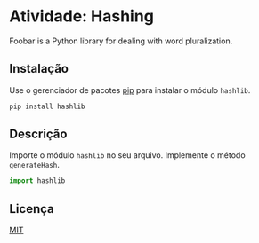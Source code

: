 # Atividade: Hashing

Foobar is a Python library for dealing with word pluralization.

## Instalação

Use o gerenciador de pacotes [pip](https://pip.pypa.io/en/stable/) para instalar o módulo `hashlib`.

```bash
pip install hashlib
```

## Descrição

Importe o módulo ``hashlib`` no seu arquivo.
Implemente o método `generateHash`.

```python
import hashlib

```
## Licença
[MIT](https://choosealicense.com/licenses/mit/)
